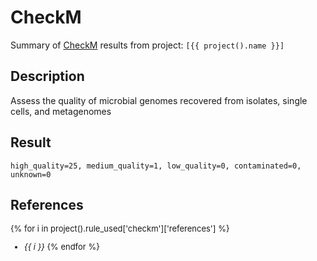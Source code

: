 # CheckM
Summary of [CheckM](https://github.com/Ecogenomics/CheckM) results from project: `[{{ project().name }}]` 

## Description
Assess the quality of microbial genomes recovered from isolates, single cells, and metagenomes

## Result

    high_quality=25, medium_quality=1, low_quality=0, contaminated=0, unknown=0






<style>
  #altair-viz-585cb0bd6ab14e8e8bb4514c2f7b9a9c.vega-embed {
    width: 100%;
    display: flex;
  }

  #altair-viz-585cb0bd6ab14e8e8bb4514c2f7b9a9c.vega-embed details,
  #altair-viz-585cb0bd6ab14e8e8bb4514c2f7b9a9c.vega-embed details summary {
    position: relative;
  }
</style>
<div id="altair-viz-585cb0bd6ab14e8e8bb4514c2f7b9a9c"></div>
<script type="text/javascript">
  var VEGA_DEBUG = (typeof VEGA_DEBUG == "undefined") ? {} : VEGA_DEBUG;
  (function(spec, embedOpt){
    let outputDiv = document.currentScript.previousElementSibling;
    if (outputDiv.id !== "altair-viz-585cb0bd6ab14e8e8bb4514c2f7b9a9c") {
      outputDiv = document.getElementById("altair-viz-585cb0bd6ab14e8e8bb4514c2f7b9a9c");
    }
    const paths = {
      "vega": "https://cdn.jsdelivr.net/npm/vega@5?noext",
      "vega-lib": "https://cdn.jsdelivr.net/npm/vega-lib?noext",
      "vega-lite": "https://cdn.jsdelivr.net/npm/vega-lite@5.15.1?noext",
      "vega-embed": "https://cdn.jsdelivr.net/npm/vega-embed@6?noext",
    };

    function maybeLoadScript(lib, version) {
      var key = `${lib.replace("-", "")}_version`;
      return (VEGA_DEBUG[key] == version) ?
        Promise.resolve(paths[lib]) :
        new Promise(function(resolve, reject) {
          var s = document.createElement('script');
          document.getElementsByTagName("head")[0].appendChild(s);
          s.async = true;
          s.onload = () => {
            VEGA_DEBUG[key] = version;
            return resolve(paths[lib]);
          };
          s.onerror = () => reject(`Error loading script: ${paths[lib]}`);
          s.src = paths[lib];
        });
    }

    function showError(err) {
      outputDiv.innerHTML = `<div class="error" style="color:red;">${err}</div>`;
      throw err;
    }

    function displayChart(vegaEmbed) {
      vegaEmbed(outputDiv, spec, embedOpt)
        .catch(err => showError(`Javascript Error: ${err.message}<br>This usually means there's a typo in your chart specification. See the javascript console for the full traceback.`));
    }

    if(typeof define === "function" && define.amd) {
      requirejs.config({paths});
      require(["vega-embed"], displayChart, err => showError(`Error loading script: ${err.message}`));
    } else {
      maybeLoadScript("vega", "5")
        .then(() => maybeLoadScript("vega-lite", "5.15.1"))
        .then(() => maybeLoadScript("vega-embed", "6"))
        .catch(showError)
        .then(() => displayChart(vegaEmbed));
    }
  })({"config": {"view": {"continuousWidth": 500, "continuousHeight": 500}, "axis": {"labelFontSize": 10, "titleFontSize": 12}, "legend": {"labelFontSize": 10, "titleFontSize": 12}}, "data": {"name": "data-830735acd525bbaf8dc50c9ba402dc34"}, "mark": {"type": "point", "filled": true, "opacity": 0.8, "size": 100, "stroke": "black", "strokeWidth": 0.5}, "encoding": {"color": {"field": "genome_quality", "type": "nominal"}, "tooltip": [{"field": "genome_id", "type": "nominal"}, {"field": "Completeness", "type": "quantitative"}, {"field": "Contamination", "type": "quantitative"}, {"field": "GC", "type": "quantitative"}, {"field": "GC std", "type": "quantitative"}, {"field": "Genome size", "type": "quantitative"}, {"field": "# ambiguous bases", "type": "quantitative"}, {"field": "# scaffolds", "type": "quantitative"}, {"field": "# contigs", "type": "quantitative"}, {"field": "Longest scaffold", "type": "quantitative"}, {"field": "Longest contig", "type": "quantitative"}, {"field": "N50 (scaffolds)", "type": "quantitative"}, {"field": "N50 (contigs)", "type": "quantitative"}, {"field": "Mean scaffold length", "type": "quantitative"}, {"field": "Mean contig length", "type": "quantitative"}, {"field": "Coding density", "type": "quantitative"}, {"field": "Translation table", "type": "quantitative"}, {"field": "# predicted genes", "type": "quantitative"}, {"field": "genome_quality", "type": "nominal"}], "x": {"field": "Completeness", "scale": {"domain": [97.34042553191487, 100]}, "title": "Completeness (%)", "type": "quantitative"}, "y": {"field": "Contamination", "scale": {"domain": [0, 6.94]}, "title": "Contamination (%)", "type": "quantitative"}}, "$schema": "https://vega.github.io/schema/vega-lite/v5.15.1.json", "datasets": {"data-830735acd525bbaf8dc50c9ba402dc34": [{"genome_id": "GCF_003931915.1", "Completeness": 100.0, "Contamination": 1.4893617021276595, "GC": 0.7063295616186468, "GC std": 0.0439092988084981, "Genome size": 5824618, "# ambiguous bases": 123, "# scaffolds": 35, "# contigs": 36, "Longest scaffold": 768785, "Longest contig": 768785, "N50 (scaffolds)": 345543, "N50 (contigs)": 345543, "Mean scaffold length": 166417.65714285715, "Mean contig length": 161791.52777777778, "Coding density": 0.8596021232637059, "Translation table": 11, "# predicted genes": 5362, "genome_quality": "high_quality"}, {"genome_id": "GCF_013410345.1", "Completeness": 99.645390070922, "Contamination": 1.8439716312056735, "GC": 0.7247914414760197, "GC std": 0.0, "Genome size": 5783988, "# ambiguous bases": 0, "# scaffolds": 1, "# contigs": 1, "Longest scaffold": 5783988, "Longest contig": 5783988, "N50 (scaffolds)": 5783988, "N50 (contigs)": 5783988, "Mean scaffold length": 5783988.0, "Mean contig length": 5783988.0, "Coding density": 0.87912855282549, "Translation table": 11, "# predicted genes": 5267, "genome_quality": "high_quality"}, {"genome_id": "GCF_016526145.1", "Completeness": 99.46808510638296, "Contamination": 1.4775413711583922, "GC": 0.7029273240831624, "GC std": 0.0332832008963936, "Genome size": 6397171, "# ambiguous bases": 100, "# scaffolds": 34, "# contigs": 35, "Longest scaffold": 979558, "Longest contig": 979558, "N50 (scaffolds)": 454807, "N50 (contigs)": 406614, "Mean scaffold length": 188152.08823529413, "Mean contig length": 182773.45714285717, "Coding density": 0.8722302405235064, "Translation table": 11, "# predicted genes": 5826, "genome_quality": "high_quality"}, {"genome_id": "GCF_007829955.1", "Completeness": 97.34042553191487, "Contamination": 3.882978723404255, "GC": 0.6970017271329593, "GC std": 0.0044569940280547, "Genome size": 6410624, "# ambiguous bases": 0, "# scaffolds": 8, "# contigs": 8, "Longest scaffold": 1972629, "Longest contig": 1972629, "N50 (scaffolds)": 1390797, "N50 (contigs)": 1390797, "Mean scaffold length": 801328.0, "Mean contig length": 801328.0, "Coding density": 0.8865547254058264, "Translation table": 11, "# predicted genes": 5786, "genome_quality": "high_quality"}, {"genome_id": "GCF_014203325.1", "Completeness": 99.46808510638296, "Contamination": 1.536643026004728, "GC": 0.7110368743562213, "GC std": 0.0, "Genome size": 6825909, "# ambiguous bases": 0, "# scaffolds": 1, "# contigs": 1, "Longest scaffold": 6825909, "Longest contig": 6825909, "N50 (scaffolds)": 6825909, "N50 (contigs)": 6825909, "Mean scaffold length": 6825909.0, "Mean contig length": 6825909.0, "Coding density": 0.8612406054636825, "Translation table": 11, "# predicted genes": 5929, "genome_quality": "high_quality"}, {"genome_id": "GCF_012277335.1", "Completeness": 99.88179669030734, "Contamination": 3.050958760178619, "GC": 0.6810451071301798, "GC std": 0.0, "Genome size": 8045912, "# ambiguous bases": 0, "# scaffolds": 1, "# contigs": 1, "Longest scaffold": 8045912, "Longest contig": 8045912, "N50 (scaffolds)": 8045912, "N50 (contigs)": 8045912, "Mean scaffold length": 8045912.0, "Mean contig length": 8045912.0, "Coding density": 0.8422994186364454, "Translation table": 11, "# predicted genes": 7504, "genome_quality": "high_quality"}, {"genome_id": "GCF_008630535.1", "Completeness": 99.43853427895982, "Contamination": 2.624113475177305, "GC": 0.7140299510212214, "GC std": 0.0483380434393586, "Genome size": 7549392, "# ambiguous bases": 0, "# scaffolds": 46, "# contigs": 46, "Longest scaffold": 688257, "Longest contig": 688257, "N50 (scaffolds)": 504440, "N50 (contigs)": 504440, "Mean scaffold length": 164117.21739130435, "Mean contig length": 164117.21739130435, "Coding density": 0.8811830144732185, "Translation table": 11, "# predicted genes": 6830, "genome_quality": "high_quality"}, {"genome_id": "GCF_002564065.1", "Completeness": 100.0, "Contamination": 1.9457578145521408, "GC": 0.7114145473027494, "GC std": 0.0, "Genome size": 8230103, "# ambiguous bases": 0, "# scaffolds": 1, "# contigs": 1, "Longest scaffold": 8230103, "Longest contig": 8230103, "N50 (scaffolds)": 8230103, "N50 (contigs)": 8230103, "Mean scaffold length": 8230103.0, "Mean contig length": 8230103.0, "Coding density": 0.8635506748821977, "Translation table": 11, "# predicted genes": 7308, "genome_quality": "high_quality"}, {"genome_id": "GCF_000062885.1", "Completeness": 100.0, "Contamination": 1.9457578145521408, "GC": 0.7114596048487697, "GC std": 0.0, "Genome size": 8212805, "# ambiguous bases": 0, "# scaffolds": 1, "# contigs": 1, "Longest scaffold": 8212805, "Longest contig": 8212805, "N50 (scaffolds)": 8212805, "N50 (contigs)": 8212805, "Mean scaffold length": 8212805.0, "Mean contig length": 8212805.0, "Coding density": 0.8636916376317226, "Translation table": 11, "# predicted genes": 7279, "genome_quality": "high_quality"}, {"genome_id": "GCF_016859185.1", "Completeness": 100.0, "Contamination": 2.6549776727081693, "GC": 0.7111245450688278, "GC std": 0.0, "Genome size": 8305652, "# ambiguous bases": 0, "# scaffolds": 1, "# contigs": 1, "Longest scaffold": 8305652, "Longest contig": 8305652, "N50 (scaffolds)": 8305652, "N50 (contigs)": 8305652, "Mean scaffold length": 8305652.0, "Mean contig length": 8305652.0, "Coding density": 0.8626696615750334, "Translation table": 11, "# predicted genes": 7407, "genome_quality": "high_quality"}, {"genome_id": "GCF_000194155.1", "Completeness": 98.64066193853428, "Contamination": 2.9977672708169165, "GC": 0.6805661874795961, "GC std": 0.0314472022848502, "Genome size": 8581920, "# ambiguous bases": 54144, "# scaffolds": 22, "# contigs": 117, "Longest scaffold": 3851573, "Longest contig": 471503, "N50 (scaffolds)": 2392754, "N50 (contigs)": 163471, "Mean scaffold length": 390087.2727272727, "Mean contig length": 72886.97435897436, "Coding density": 0.8275158705744169, "Translation table": 11, "# predicted genes": 8230, "genome_quality": "high_quality"}, {"genome_id": "GCF_014203395.1", "Completeness": 99.29078014184395, "Contamination": 4.078014184397163, "GC": 0.6772580746183299, "GC std": 0.0103248041079479, "Genome size": 8541735, "# ambiguous bases": 0, "# scaffolds": 6, "# contigs": 6, "Longest scaffold": 5889697, "Longest contig": 5889697, "N50 (scaffolds)": 5889697, "N50 (contigs)": 5889697, "Mean scaffold length": 1423622.5, "Mean contig length": 1423622.5, "Coding density": 0.8655130368713148, "Translation table": 11, "# predicted genes": 7445, "genome_quality": "high_quality"}, {"genome_id": "GCF_003635025.1", "Completeness": 100.0, "Contamination": 3.1855791962174944, "GC": 0.7038623374794615, "GC std": 0.0012732815388598, "Genome size": 8266186, "# ambiguous bases": 0, "# scaffolds": 2, "# contigs": 2, "Longest scaffold": 8125734, "Longest contig": 8125734, "N50 (scaffolds)": 8125734, "N50 (contigs)": 8125734, "Mean scaffold length": 4133093.0, "Mean contig length": 4133093.0, "Coding density": 0.8751350380937473, "Translation table": 11, "# predicted genes": 7658, "genome_quality": "high_quality"}, {"genome_id": "GCF_014490055.1", "Completeness": 99.52718676122932, "Contamination": 3.245994221171526, "GC": 0.6796706110054318, "GC std": 0.0, "Genome size": 8876435, "# ambiguous bases": 0, "# scaffolds": 1, "# contigs": 1, "Longest scaffold": 8876435, "Longest contig": 8876435, "N50 (scaffolds)": 8876435, "N50 (contigs)": 8876435, "Mean scaffold length": 8876435.0, "Mean contig length": 8876435.0, "Coding density": 0.8446922666588558, "Translation table": 11, "# predicted genes": 8022, "genome_quality": "high_quality"}, {"genome_id": "GCF_002846475.1", "Completeness": 99.52718676122932, "Contamination": 3.245994221171526, "GC": 0.6794950162105907, "GC std": 0.0, "Genome size": 9020646, "# ambiguous bases": 0, "# scaffolds": 1, "# contigs": 1, "Longest scaffold": 9020646, "Longest contig": 9020646, "N50 (scaffolds)": 9020646, "N50 (contigs)": 9020646, "Mean scaffold length": 9020646.0, "Mean contig length": 9020646.0, "Coding density": 0.8479478077290695, "Translation table": 11, "# predicted genes": 8028, "genome_quality": "high_quality"}, {"genome_id": "GCF_014697215.1", "Completeness": 99.88179669030734, "Contamination": 5.9430935494765285, "GC": 0.6792499724193344, "GC std": 0.0089040739990278, "Genome size": 9608180, "# ambiguous bases": 0, "# scaffolds": 3, "# contigs": 3, "Longest scaffold": 9436548, "Longest contig": 9436548, "N50 (scaffolds)": 9436548, "N50 (contigs)": 9436548, "Mean scaffold length": 3202726.6666666665, "Mean contig length": 3202726.6666666665, "Coding density": 0.8417722190883185, "Translation table": 11, "# predicted genes": 9217, "genome_quality": "medium_quality"}, {"genome_id": "GCF_024734405.1", "Completeness": 99.822695035461, "Contamination": 1.536643026004728, "GC": 0.7266721423436433, "GC std": 0.0, "Genome size": 6344421, "# ambiguous bases": 0, "# scaffolds": 1, "# contigs": 1, "Longest scaffold": 6344421, "Longest contig": 6344421, "N50 (scaffolds)": 6344421, "N50 (contigs)": 6344421, "Mean scaffold length": 6344421.0, "Mean contig length": 6344421.0, "Coding density": 0.8752644252328148, "Translation table": 11, "# predicted genes": 5540, "genome_quality": "high_quality"}, {"genome_id": "GCF_018070075.1", "Completeness": 99.822695035461, "Contamination": 2.861833464670344, "GC": 0.6975256232823224, "GC std": 0.0319032695050071, "Genome size": 7167017, "# ambiguous bases": 0, "# scaffolds": 34, "# contigs": 34, "Longest scaffold": 858004, "Longest contig": 858004, "N50 (scaffolds)": 363995, "N50 (contigs)": 363995, "Mean scaffold length": 210794.61764705885, "Mean contig length": 210794.61764705885, "Coding density": 0.8839261857478502, "Translation table": 11, "# predicted genes": 6643, "genome_quality": "high_quality"}, {"genome_id": "GCF_022828475.1", "Completeness": 99.05437352245865, "Contamination": 2.423167848699763, "GC": 0.6947996676695216, "GC std": 0.0, "Genome size": 6878695, "# ambiguous bases": 0, "# scaffolds": 1, "# contigs": 1, "Longest scaffold": 6878695, "Longest contig": 6878695, "N50 (scaffolds)": 6878695, "N50 (contigs)": 6878695, "Mean scaffold length": 6878695.0, "Mean contig length": 6878695.0, "Coding density": 0.8527571000022534, "Translation table": 11, "# predicted genes": 6055, "genome_quality": "high_quality"}, {"genome_id": "GCF_018141105.1", "Completeness": 99.645390070922, "Contamination": 2.2826372471762544, "GC": 0.710667418576433, "GC std": 0.0, "Genome size": 8243897, "# ambiguous bases": 0, "# scaffolds": 1, "# contigs": 1, "Longest scaffold": 8243897, "Longest contig": 8243897, "N50 (scaffolds)": 8243897, "N50 (contigs)": 8243897, "Mean scaffold length": 8243897.0, "Mean contig length": 8243897.0, "Coding density": 0.8728290758606033, "Translation table": 11, "# predicted genes": 7435, "genome_quality": "high_quality"}, {"genome_id": "GCF_022392385.1", "Completeness": 99.645390070922, "Contamination": 1.9457578145521408, "GC": 0.7118386770561067, "GC std": 0.0015522632597943, "Genome size": 8181083, "# ambiguous bases": 10094, "# scaffolds": 2, "# contigs": 15, "Longest scaffold": 5801759, "Longest contig": 1955749, "N50 (scaffolds)": 5801759, "N50 (contigs)": 1073489, "Mean scaffold length": 4090541.5, "Mean contig length": 544732.6, "Coding density": 0.8639395297664135, "Translation table": 11, "# predicted genes": 7263, "genome_quality": "high_quality"}, {"genome_id": "GCF_025643595.1", "Completeness": 99.645390070922, "Contamination": 2.848699763593381, "GC": 0.7170576832060522, "GC std": 0.0, "Genome size": 6562638, "# ambiguous bases": 0, "# scaffolds": 1, "# contigs": 1, "Longest scaffold": 6562638, "Longest contig": 6562638, "N50 (scaffolds)": 6562638, "N50 (contigs)": 6562638, "Mean scaffold length": 6562638.0, "Mean contig length": 6562638.0, "Coding density": 0.882625858686705, "Translation table": 11, "# predicted genes": 6032, "genome_quality": "high_quality"}, {"genome_id": "GCF_900116135.1", "Completeness": 99.46808510638296, "Contamination": 1.75531914893617, "GC": 0.7077562954321726, "GC std": 0.0373222530498549, "Genome size": 6291299, "# ambiguous bases": 190, "# scaffolds": 22, "# contigs": 24, "Longest scaffold": 1461917, "Longest contig": 1461917, "N50 (scaffolds)": 505605, "N50 (contigs)": 453928, "Mean scaffold length": 285968.13636363635, "Mean contig length": 262129.54166666663, "Coding density": 0.8874002014528319, "Translation table": 11, "# predicted genes": 5631, "genome_quality": "high_quality"}, {"genome_id": "GCF_900108315.1", "Completeness": 99.645390070922, "Contamination": 2.724586288416076, "GC": 0.7089549423325838, "GC std": 0.0724139671090498, "Genome size": 7744048, "# ambiguous bases": 4322, "# scaffolds": 27, "# contigs": 33, "Longest scaffold": 1906593, "Longest contig": 1077102, "N50 (scaffolds)": 729242, "N50 (contigs)": 469672, "Mean scaffold length": 286816.5925925926, "Mean contig length": 234537.15151515152, "Coding density": 0.8804439228682467, "Translation table": 11, "# predicted genes": 7185, "genome_quality": "high_quality"}, {"genome_id": "GCF_900112555.1", "Completeness": 99.52718676122932, "Contamination": 2.724586288416076, "GC": 0.7089995844725187, "GC std": 0.038333430857097, "Genome size": 7777251, "# ambiguous bases": 1592, "# scaffolds": 28, "# contigs": 31, "Longest scaffold": 1963067, "Longest contig": 1200418, "N50 (scaffolds)": 406024, "N50 (contigs)": 406024, "Mean scaffold length": 277758.96428571426, "Mean contig length": 250827.70967741936, "Coding density": 0.8810862604280099, "Translation table": 11, "# predicted genes": 7257, "genome_quality": "high_quality"}, {"genome_id": "GCF_900114905.1", "Completeness": 100.0, "Contamination": 3.1855791962174944, "GC": 0.7043312457011255, "GC std": 0.0367099615787713, "Genome size": 8219321, "# ambiguous bases": 600, "# scaffolds": 43, "# contigs": 47, "Longest scaffold": 1889235, "Longest contig": 1001818, "N50 (scaffolds)": 345124, "N50 (contigs)": 343399, "Mean scaffold length": 191147.0, "Mean contig length": 174866.40425531915, "Coding density": 0.8772927836739799, "Translation table": 11, "# predicted genes": 7662, "genome_quality": "high_quality"}]}}, {"mode": "vega-lite"});
</script>



## References

<font size="2">

{% for i in project().rule_used['checkm']['references'] %}
- *{{ i }}*
{% endfor %}

</font>
